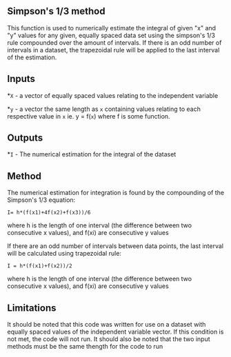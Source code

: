 ## Simpson's 1/3 method
This function is used to numerically estimate the integral of given "x" and "y" values for any given, equally spaced data set using the 
simpson's 1/3 rule compounded over the amount of intervals. If there is an odd number of intervals in a dataset, the trapezoidal rule will 
be applied to the last interval of the estimation.

## Inputs
*```X``` - a vector of equally spaced values relating to the independent variable

*```y``` - a vector the same length as ```x``` containing values relating to each respective value in ```x``` ie. y = f(```x```) where f is some function.

## Outputs
*```I``` - The numerical estimation for the integral of the dataset 

## Method
The numerical estimation for integration is found by the compounding of the Simpson's 1/3 equation:

```I= h*(f(x1)+4f(x2)+f(x3))/6```

where h is the length of one interval (the difference between two consecutive x values), and f(xi) are consecutive y values

If there are an odd number of intervals between data points, the last interval will be calculated using trapezoidal rule:

```I = h*(f(x1)+f(x2))/2```

where h is the length of one interval (the difference between two consecutive x values), and f(xi) are consecutive y values

## Limitations
It should be noted that this code was written for use on a dataset with equally spaced values of the independent variable vector. If this condition is not met, the code will not run. It should also be noted that the two input methods must be the same thength for the code to run
